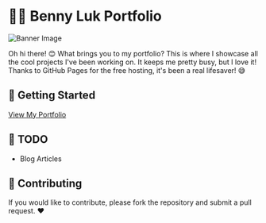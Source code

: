 # 👨‍💻 Benny Luk Portfolio

![Banner Image](https://lh3.googleusercontent.com/NiWuqsB7hrJpIg6lUd7kYUi4IZmdxaEuiS5bZod2xrPwZqhhKU1NciQ5XyiQSs4P4BXMlGouIQteuxeVGJIbm96BwUMHVqWrwo2Vy8-zOMGlfRKsjAcrd_dL2SGDRfZlsc7Q2B81jWE=w640)

Oh hi there! 😊 What brings you to my portfolio? This is where I showcase all the cool projects I've been working on. It keeps me pretty busy, but I love it! Thanks to GitHub Pages for the free hosting, it's been a real lifesaver! 😅

## 🎉 Getting Started
[View My Portfolio](https://bennyluk.github.io)

## 📌 TODO

- Blog Articles

## 🤝 Contributing
If you would like to contribute, please fork the repository and submit a pull request. ❤️